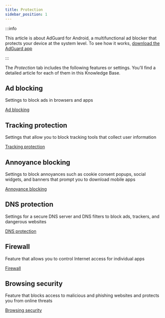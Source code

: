 ```yaml
---
title: Protection
sidebar_position: 1
---
```


:::info

This article is about AdGuard for Android, a multifunctional ad blocker that protects your device at the system level. To see how it works, [download the AdGuard app](https://agrd.io/download-kb-adblock)

:::

The *Protection* tab includes the following features or settings. You’ll find a detailed article for each of them in this Knowledge Base.

## Ad blocking

Settings to block ads in browsers and apps

[Ad blocking](/adguard-for-android/features/protection/ad-blocking.md)

## Tracking protection

Settings that allow you to block tracking tools that collect user information

[Tracking protection](/adguard-for-android/features/protection/tracking-protection.md)

## Annoyance blocking

Settings to block annoyances such as cookie consent popups, social widgets, and banners that prompt you to download mobile apps

[Annoyance blocking](/adguard-for-android/features/protection/annoyance-blocking.md)

## DNS protection

Settings for a secure DNS server and DNS filters to block ads, trackers, and dangerous websites

[DNS protection](/adguard-for-android/features/protection/dns-protection.md)

## Firewall

Feature that allows you to control Internet access for individual apps

[Firewall](/adguard-for-android/features/protection/firewall/firewall.md)

## Browsing security

Feature that blocks access to malicious and phishing websites and protects you from online threats

[Browsing security](/adguard-for-android/features/protection/browsing-security.md)
